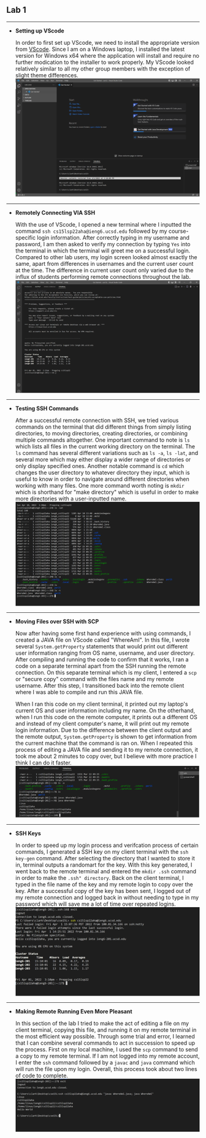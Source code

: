 ## Lab 1
---
 - **Setting up VScode**

    In order to first set up VScode, we need to install the appropriate version from [VScode](https://code.visualstudio.com/). Since I am on a Windows laptop, I installed the latest version for Windows x64 where the application will install and require no further modication to the installer to work properly. My VScode looked relatively similar to all my other group members with the exception of slight theme differences.
![VSCODE](vscode_screenshot.PNG)

---
- **Remotely Connecting VIA SSH**

    With the use of VScode, I opened a new terminal where I inputted the command `ssh cs15lsp22aha@ieng6.ucsd.edu` followed by my course-specific login information. After correctly typing in my username and password, I am then asked to verify my connection by typing `Yes` into the terminal in which the terminal will greet me on a successful login. Compared to other lab users, my login screen looked almost exactly the same, apart from differences in usernames and the current user count at the time. The difference in current user count only varied due to the influx of students performing remote connections throughout the lab.
![RemoteConnection](remote_connection.PNG)

---
- **Testing SSH Commands**

    After a successful remote connection with SSH, we tried various commands on the terminal that did different things from simply listing directories, to moving directories, creating directories, or combining multiple commands altogether. One important command to note is `ls` which lists all files in the current working directory on the terminal. The `ls` command has several different variations such as `ls -a`, `ls -lat`, and several more which may either display a wider range of directories or only display specified ones. Another notable command is `cd` which changes the user directory to whatever directory they input, which is useful to know in order to navigate around different directories when working with many files. One more command worth noting is `mkdir` which is shorthand for "make directory" which is useful in order to make more directories with a user-inputted name.
![CommandExamples](command_example.PNG)

---
- **Moving Files over SSH with SCP**

    Now after having some first hand experience with using commands, I created a JAVA file on VScode called "WhereAmI". In this file, I wrote several `System.getProperty` statements that would print out different user information ranging from OS name, username, and user directory. After compiling and running the code to confirm that it works, I ran a code on a separate terminal apart from the SSH running the remote connection. On this separate terminal which is my client, I entered a `scp` or "secure copy" command with the files name and my remote username. After this step, I transitioned back into the remote client where I was able to compile and run this JAVA file. 

    When I ran this code on my client terminal, it printed out my laptop's current OS and user information including my name. On the otherhand, when I run this code on the remote computer, it prints out a different OS and instead of my client computer's name, it will print out my remote login information. Due to the difference between the client output and the remote output, `System.getProperty` is shown to get information from the current machine that the command is ran on. When I repeated this process of editing a JAVA file and sending it to my remote connection, it took me about 2 minutes to copy over, but I believe with more practice I think I can do it faster.
![SCPSuccess](scp_terminal.PNG)

---
- **SSH Keys**

    In order to speed up my login process and verifcation process of certain commands, I generated a SSH key on my client terminal with the `ssh key-gen` command. After selecting the directory that I wanted to store it in, terminal outputs a randomart for the key. With this key generated, I went back to the remote terminal and entered the `mkdir .ssh` command in order to make the `.ssh" directory`. Back on the client terminal, I typed in the file name of the key and my remote login to copy over the key. After a successful copy of the key has been sent, I logged out of my remote connection and logged back in without needing to type in my password which will save me a lot of time over repeated logins.
![KeyLogin](key_login.PNG)

---
-   **Making Remote Running Even More Pleasant**

    In this section of the lab I tried to make the act of editing a file on my client terminal, copying this file, and running it on my remote terminal in the most efficient way possible. Through some trial and error, I learned that I can combine several commands to act in succession to speed up the process. First on my local machine, I used the `scp` command to send a copy to my remote terminal. If I am not logged into my remote account, I enter the `ssh` command followed by a `javac` and `java` command which will run the file upon my login. Overall, this process took about two lines of code to complete.
![OptimizedLogin](optimized_login.PNG)



